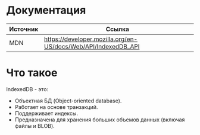 # Документация

| Источник | Ссылка                                                       |
| -------- | ------------------------------------------------------------ |
| MDN      | https://developer.mozilla.org/en-US/docs/Web/API/IndexedDB_API |

# Что такое

IndexedDB - это:

* Объектная БД (Object-oriented database).
* Работает на основе транзакций.
* Поддерживает индексы.
* Предназначена для хранения больших объемов данных (включая файлы и BLOB).